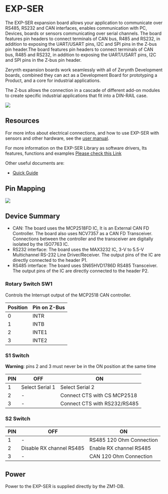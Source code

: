 # EXP-SER

The EXP-SER expansion board allows your application to communicate over RS485, RS232 and CAN interfaces, enables communication with PC, Devices, boards or sensors communicating over serial channels.
The board features pin headers to connect terminals of CAN bus, R485 and RS232, in addition to exposing the UART/USART pins, I2C and SPI pins in the Z-bus pin header.The board features pin headers to connect terminals of CAN bus, R485 and RS232, in addition to exposing the UART/USART pins, I2C and SPI pins in the Z-bus pin header.


Zerynth expansion boards work seamlessly with all of Zerynth Development boards, combined they can act as a Development Board for prototyping a Product, and a core for industrial applications.

The Z-bus allows the connection in a cascade of different add-on modules to create specific industrial applications that fit into a DIN-RAIL case.

![](img/4zerobox_v1.png)

## Resources

For more infos about electrical connections, and how to use EXP-SER with sensors and other hardware, see the  [user manual](https://www.zerynth.com/download/13894/).

For more information on the EXP-SER Library as software drivers, Its features, functions and examples
[Please check this Link](/latest/reference/libs/zerynth/4zerobox/docs/)

Other useful documents are:

-   [Quick Guide](https://www.zerynth.com/download/15283/)

## Pin Mapping

![](img/4zeroboxpin.png)

## Device Summary

* CAN: The board uses the MCP2518FD IC, It is an External CAN FD Controller.
The board also uses NCV7357 as a CAN FD Transceiver.
Connections between the controller and the transceiver are digitally isolated by the ISO7763 IC.
* RS232 interface: The board uses the MAX3232 IC, 3-V to 5.5-V Multichannel RS-232 Line Driver/Receiver. The output pins of the IC are directly connected to the header P1.
* RS485 interface: The board uses SN65HVD1786D RS485 Transceiver. The output pins of the IC are directly connected to the header P2.

### Rotary Switch SW1
Controls the Interrupt output of the MCP2518 CAN controller.

| Position | Pin on Z-Bus |
|----------|--------------|
|    0     |     INTR     |
|    1     |     INTB     |
|    2     |     INTE1    |
|    3     |     INTE2    |

### S1 Switch
**Warning**: pins 2 and 3 must never be in the ON position at the same time

| PIN |       OFF       |             ON                |
|-----|-----------------|-------------------------------|
|  1  | Select Serial 1 | Select Serial 2               |
|  2  |        -        | Connect CTS with CS MCP2518   |
|  3  |        -        | Connect CTS with RS232/RS485  |

### S2 Switch

| PIN |            OFF           |            ON               |
|-----|--------------------------|-----------------------------|
|  1  |             -            | RS485 120 Ohm Connection    |
|  2  | Disable RX channel RS485 | Enable RX channel RS485     |
|  3  |             -            | CAN 120 Ohm Connection      |

## Power

Power to the EXP-SER is supplied directly by the ZM1-DB.
